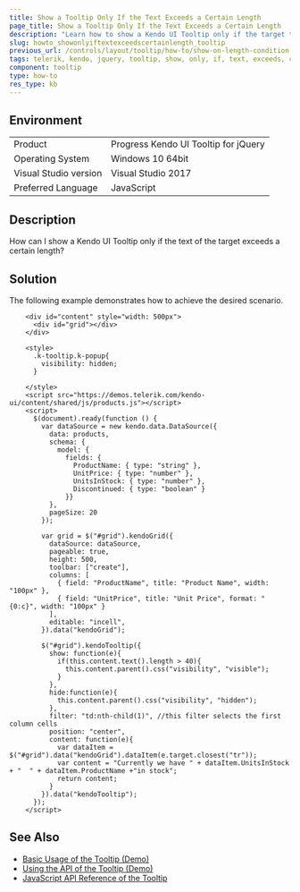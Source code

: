 ```yaml
---
title: Show a Tooltip Only If the Text Exceeds a Certain Length
page_title: Show a Tooltip Only If the Text Exceeds a Certain Length
description: "Learn how to show a Kendo UI Tooltip only if the target text exceeds a certain length."
slug: howto_showonlyiftextexceedscertainlength_tooltip
previous_url: /controls/layout/tooltip/how-to/show-on-length-condition
tags: telerik, kendo, jquery, tooltip, show, only, if, text, exceeds, certain, length 
component: tooltip
type: how-to
res_type: kb
---
```


## Environment

<table>
 <tr>
  <td>Product</td>
  <td>Progress Kendo UI Tooltip for jQuery</td>
 </tr>
 <tr>
  <td>Operating System</td>
  <td>Windows 10 64bit</td>
 </tr>
 <tr>
  <td>Visual Studio version</td>
  <td>Visual Studio 2017</td>
 </tr>
 <tr>
  <td>Preferred Language</td>
  <td>JavaScript</td>
 </tr>
</table>

## Description

How can I show a Kendo UI Tooltip only if the text of the target exceeds a certain length?

## Solution

The following example demonstrates how to achieve the desired scenario.

```dojo
    <div id="content" style="width: 500px">
      <div id="grid"></div>
    </div>

    <style>
      .k-tooltip.k-popup{
        visibility: hidden;
      }

    </style>
    <script src="https://demos.telerik.com/kendo-ui/content/shared/js/products.js"></script>
    <script>
      $(document).ready(function () {
        var dataSource = new kendo.data.DataSource({
          data: products,
          schema: {
            model: {
              fields: {
                ProductName: { type: "string" },
                UnitPrice: { type: "number" },
                UnitsInStock: { type: "number" },
                Discontinued: { type: "boolean" }
              }}
          },
          pageSize: 20
        });

        var grid = $("#grid").kendoGrid({
          dataSource: dataSource,
          pageable: true,
          height: 500,
          toolbar: ["create"],
          columns: [
            { field: "ProductName", title: "Product Name", width: "100px" },
            { field: "UnitPrice", title: "Unit Price", format: "{0:c}", width: "100px" }
          ],
          editable: "incell",
        }).data("kendoGrid");

        $("#grid").kendoTooltip({
          show: function(e){
            if(this.content.text().length > 40){
              this.content.parent().css("visibility", "visible");
            }
          },
          hide:function(e){
            this.content.parent().css("visibility", "hidden");
          },
          filter: "td:nth-child(1)", //this filter selects the first column cells
          position: "center",
          content: function(e){
            var dataItem = $("#grid").data("kendoGrid").dataItem(e.target.closest("tr"));
            var content = "Currently we have " + dataItem.UnitsInStock + "  " + dataItem.ProductName +"in stock";
            return content;
          }
        }).data("kendoTooltip");
      });
    </script>
```

## See Also

* [Basic Usage of the Tooltip (Demo)](https://demos.telerik.com/kendo-ui/tooltip/index)
* [Using the API of the Tooltip (Demo)](https://demos.telerik.com/kendo-ui/tooltip/api)
* [JavaScript API Reference of the Tooltip](/api/javascript/ui/tooltip)
